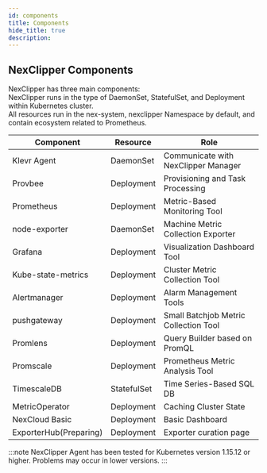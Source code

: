 ```yaml
---
id: components
title: Components
hide_title: true
description: 
---
```


## NexClipper Components

NexClipper has three main components:    
NexClipper runs in the type of DaemonSet, StatefulSet, and Deployment within Kubernetes cluster.  
All resources run in the nex-system, nexclipper Namespace by default, and contain ecosystem related to Prometheus.

|Component|Resource|Role|
|---|---|---|
|Klevr Agent|DaemonSet|Communicate with NexClipper Manager|
|Provbee|Deployment|Provisioning and Task Processing|
|Prometheus|Deployment|Metric-Based Monitoring Tool|
|node-exporter|DaemonSet|Machine Metric Collection Exporter|
|Grafana|Deployment|Visualization Dashboard Tool|
|Kube-state-metrics|Deployment|Cluster Metric Collection Tool|
|Alertmanager|Deployment|Alarm Management Tools|
|pushgateway|Deployment|Small Batchjob Metric Collection Tool|
|Promlens|Deployment|Query Builder based on PromQL|
|Promscale|Deployment|Prometheus Metric Analysis Tool|
|TimescaleDB|StatefulSet|Time Series-Based SQL DB|
|MetricOperator|Deployment|Caching Cluster State|
|NexCloud Basic|Deployment|Basic Dashboard|
|ExporterHub(Preparing)|Deployment|Exporter curation page|

:::note
NexClipper Agent has been tested for Kubernetes version 1.15.12 or higher. Problems may occur in lower versions.
:::
